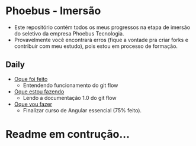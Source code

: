 # Phoebus - Imersão


- Este repositório contém todos os meus progressos na etapa de imersão do seletivo da empresa Phoebus Tecnologia.
- Provavelmente você encontrará erros (fique a vontade pra criar forks e contribuir com meu estudo), pois estou em processo de formação.


## Daily
* [Oque foi feito](https://www.youtube.com/watch?v=veJtcQlBxKQ&t=1002s)
  * Entendendo funcionamento do git flow 
* [Oque estou fazendo](https://github.com/kellyngton/Phoebus/blob/master/Processos/5a-geracao-AYTY/Imersao/Git%20-%20Git%20flow/Material/git-flow-documentation1-0.pdf)
  * Lendo a documentação 1.0 do git flow 
* [Oque vou fazer](https://www.cod3r.com.br/courses/angular-9-essencial)
  * Finalizar curso de Angular essencial (75% feito).  

# **Readme em contrução...**
